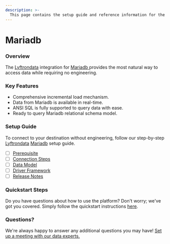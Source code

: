 ```yaml
---
description: >-
  This page contains the setup guide and reference information for the Mariadb source connector.
---
```


# Mariadb

### Overview

The [Lyftrondata](https://www.lyftrondata.com/) integration for [Mariadb](https://www.lyftrondata.com/integration/mariadb/)[ ](https://www.lyftrondata.com/integration/mariadb/)provides the most natural way to access data while requiring no engineering.

### Key Features

* Comprehensive incremental load mechanism.
* Data from Mariadb is available in real-time.&#x20;
* ANSI SQL is fully supported to query data with ease.
* Ready to query Mariadb relational schema model.

### Setup Guide

To connect to your destination without engineering, follow our step-by-step [Lyftrondata](https://www.lyftrondata.com/)  [Mariadb](https://www.lyftrondata.com/integration/mariadb/) setup guide.

* [ ] [Prerequisite](../../technology-analytics/mariadb/prerequisite.md)
* [ ] [Connection Steps](../../technology-analytics/mariadb/connection-steps.md)
* [ ] [Data Model](../../technology-analytics/mariadb/data-model/)
* [ ] [Driver Framework](../../technology-analytics/mariadb/driver-framework/)
* [ ] [Release Notes](../../technology-analytics/mariadb/release-notes.md)

### Quickstart Steps

Do you have questions about how to use the platform? Don't worry; we've got you covered. Simply follow the quickstart instructions [here](../../../quickstart-steps.md).

### Questions? <a href="#questions" id="questions"></a>

We're always happy to answer any additional questions you may have! [Set up a meeting with our data experts.](https://www.lyftrondata.com/book-a-meeting/)

